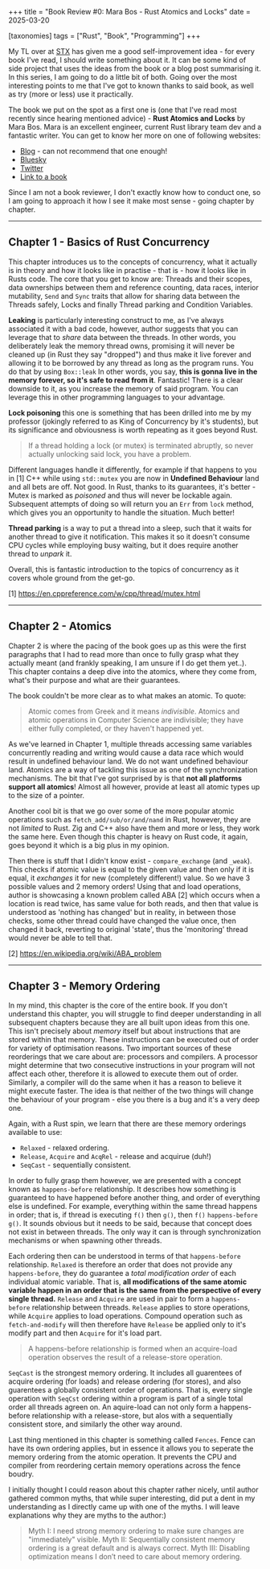 +++
title = "Book Review #0: Mara Bos - Rust Atomics and Locks"
date = 2025-03-20

[taxonomies]
tags = ["Rust", "Book", "Programming"]
+++

My TL over at [STX](https://www.stxnext.com/) has given me a good self-improvement idea - for every book I've read, I should write something about it.
It can be some kind of side project that uses the ideas from the book or a blog post summarising it. In this series, I am going to do a little bit of both.
Going over the most interesting points to me that I've got to known thanks to said book, as well as try (more or less) use it practically.

The book we put on the spot as a first one is (one that I've read most recently since hearing mentioned advice) - **Rust Atomics and Locks** by Mara Bos.
Mara is an excellent engineer, current Rust library team dev and a fantastic writer. You can get to know her more on one of following websites:

- [Blog](https://blog.m-ou.se/) - can not recommend that one enough!
- [Bluesky](https://bsky.app/profile/mara.bsky.social)
- [Twitter](https://x.com/m_ou_se)
- [Link to a book](https://marabos.nl/atomics/)

<!-- more -->

Since I am not a book reviewer, I don't exactly know how to conduct one, so I am going to approach it how I see it make most sense - going chapter by chapter.

--- 
## Chapter 1 - Basics of Rust Concurrency

This chapter introduces us to the concepts of concurrency, what it actually is in theory and how it looks like in practise - that is - how it looks like in Rusts code.
The core that you get to know are: Threads and their scopes, data ownerships between them and reference counting, data races, interior mutability, `Send` and `Sync` traits that allow for sharing data between the Threads safely, Locks and finally Thread parking and Condition Variables.

**Leaking** is particularly interesting construct to me, as I've always associated it with a bad code, however, author suggests that you can leverage that 
to _share_ data between the threads. In other words, you deliberately leak the memory thread owns, promising it will never be cleaned up (in Rust they say "dropped") and thus make it live forever and allowing it to be borrowed by any thread as long as the program runs. You do that by using `Box::leak`
In other words, you say, **this is gonna live in the memory forever, so it's safe to read from it**. Fantastic! There is a clear downside to it, as you increase the memory of said program. You can leverage this in other programming languages to your advantage.

**Lock poisoning** this one is something that has been drilled into me by my professor (jokingly referred to as King of Concurrency by it's students), but its significance and obviousness is worth repeating as it goes beyond Rust. 

> If a thread holding a lock (or mutex) is terminated abruptly, so never actually unlocking said lock, you have a problem. 

Different languages handle it differently, for example if that happens to you in [1] C++ while using `std::mutex` you are now in **Undefined Behaviour** land and all bets are off. Not good. In Rust, thanks to its guarantees, it's better - Mutex is marked as _poisoned_ and thus will never be lockable again. Subsequent attempts of doing so will return you an `Err` from `lock` method, which gives you an opportunity to handle the situation. Much better!

**Thread parking** is a way to put a thread into a sleep, such that it waits for another thread to give it notification. This makes it so it doesn't consume CPU cycles while employing busy waiting, but it does require another thread to _unpark_ it.


Overall, this is fantastic introduction to the topics of concurrency as it covers whole ground from the get-go.

[1] https://en.cppreference.com/w/cpp/thread/mutex.html

---

## Chapter 2 -  Atomics

Chapter 2 is where the pacing of the book goes up as this were the first paragraphs that I had to read more than once to fully grasp what they actually meant (and frankly speaking, I am unsure if I do get them yet..). This chapter contains a deep dive into the atomics, where they come from, what's their purpose and what are their guarantees.

The book couldn't be more clear as to what makes an atomic. To quote: 

> Atomic comes from Greek and it means _indivisible_. Atomics and atomic operations in Computer Science are indivisible; they have either fully completed, or they haven't happened yet.

As we've learned in Chapter 1, multiple threads accessing same variables concurrently reading and writing would cause a data race which would result in undefined behaviour land. We do not want undefined behaviour land. Atomics are a way of tackling this issue as one of the synchronization mechanisms. 
The bit that I've got surprised by is that **not all platforms support all atomics**! Almost all however, provide at least all atomic types up to the size of a pointer.

Another cool bit is that we go over some of the more popular atomic operations such as `fetch_add/sub/or/and/nand` in Rust, however, they are not *limited* to Rust. Zig and C++ also have them and more or less, they work the same here. Even though this chapter is heavy on Rust code, it again, goes beyond it which is a big plus in my opinion.

Then there is stuff that I didn't know exist - `compare_exchange` (and `_weak`). This checks if atomic value is equal to the given value and then only if it is equal, it _exchanges_ it for new (completely different!) value. So we have 3 possible values and 2 memory orders! Using that and load operations, author is showcasing a known problem called ABA [2] which occurs when a location is read twice, has same value for both reads, and then that value is understood as 'nothing has changed' but in reality, in between those checks, some other thread could have changed the value once, then changed it back, reverting to original 'state', thus the 'monitoring' thread would never be able to tell that.


[2] https://en.wikipedia.org/wiki/ABA_problem

---

## Chapter 3 - Memory Ordering

In my mind, this chapter is the core of the entire book. If you don't understand this chapter, you will struggle to find deeper understanding in all subsequent chapters because they are all built upon ideas from this one.
This isn't precisely about _memory_ itself but about instructions that are stored within that memory. These instructions can be executed out of order for variety of optimisation reasons.
Two important sources of these reorderings that we care about are: processors and compilers. A processor might determine that two consecutive instructions in your program will not affect each other, therefore it is allowed to execute them out of order. Similarly, a compiler will do the same when it has a reason to believe it might execute faster. The idea is that neither of the two things will change the behaviour of your program - else you there is a bug and it's a very deep one.

Again, with a Rust spin, we learn that there are these memory orderings available to use:
- `Relaxed` - relaxed ordering.
- `Release`, `Acquire` and `AcqRel` - release and acquirue (duh!)
- `SeqCast` - sequentially consistent.

In order to fully grasp them however, we are presented with a concept known as `happens-before` relationship. It describes how something is guaranteed to have happened before another thing, and order of everything else is undefined. For example, everything within the same thread happens in order; that is, if thread is executing `f()` then `g()`, then `f()` `happens-before` `g()`. It sounds obvious but it needs to be said, because that concept does not exist in between threads. The only way it can is through synchronization mechanisms or when spawning other threads.

Each ordering then can be understood in terms of that `happens-before` relationship.
`Relaxed` is therefore an order that does not provide any `happens-before`, they do guarantee a _total modification order_ of each individual atomic variable. That is, **all modifications of the same atomic variable happen in an order that is the same from the perspective of every single thread.**
`Release` and `Acquire` are used in pair to form a `happens-before` relationship between threads. `Release` applies to store operations, while `Acquire` applies to load operations. Compound operation such as `fetch-and-modify` will then therefore have `Release` be applied only to it's modify part and then `Acquire` for it's load part.

> A happens-before relationship is formed when an acquire-load operation observes the result of a release-store operation.

`SeqCast` is the strongest memory ordering. It includes all guarentees of acquire ordering (for loads) and release ordering (for stores), and also guarentees a globally consistent order of operations. That is, every single operation with `SeqCst` ordering within a program is part of a single total order all threads agreen on. An aquire-load can not only form a happens-before relationship with a release-store, but alos with a sequentially consistent store, and similarly the other way around.

Last thing mentioned in this chapter is something called `Fences`. Fence can have its own ordering applies, but in essence it allows you to seperate the memory ordering from the atomic operation. It prevents the CPU and compiler from reordering certain memory operations across the fence boudry.

I initially thought I could reason about this chapter rather nicely, until author gathered common myths, that while super interesting, did put a dent in my understanding as I directly came up with one of the myths. I will leave explanations why they are myths to the author:)

> Myth I: I need strong memory ordering to make sure changes are "immediately" visible.
> Myth II: Sequentially consistent memory ordering is a great default and is always correct.
> Myth III: Disabling optimization means I don’t need to care about memory ordering.


